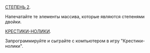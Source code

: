 [СТЕПЕНЬ 2](https://github.com/repinnick/devIncHomework/blob/main/degree_2.cpp). <p>Напечатайте те элементы массива, которые являются степенями двойки.</p> 

[КРЕСТИКИ-НОЛИКИ](https://github.com/repinnick/devIncHomework/blob/main/tic_tac_toe.cpp). <p>Запрограммируйте и сыграйте с компьютером в игру "Крестики-нолики".</p>
